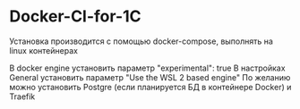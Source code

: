 ﻿# Docker-CI-for-1C

Установка производится с помощью docker-compose, выполнять на linux контейнерах

В docker engine установить параметр "experimental": true
В настройках General установить параметр "Use the WSL 2 based engine"
По желанию можно установить Postgre (если планируется БД в контейнере Docker) и Traefik

